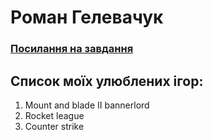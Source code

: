 # Роман Гелевачук
### [Посилання на завдання](https://docs.google.com/document/d/17BG2XxsVBrexh-nliiu6cszA3wmBdJ-QgQXO-_JAvyM/edit?pli=1)
## Список моїх улюблених ігор:
1. Mount and blade II bannerlord
2. Rocket league
3. Counter strike